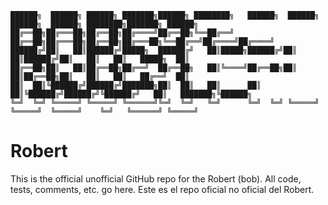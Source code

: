 ```
██████╗  ██████╗ ██████╗ ███████╗██████╗ ████████╗   ██████╗  ██████╗ ██████╗  ██████╗ ████████╗███████╗ ██████╗
██╔══██╗██╔═══██╗██╔══██╗██╔════╝██╔══██╗╚══██╔══╝   ██╔══██╗██╔═══██╗██╔══██╗██╔═══██╗╚══██╔══╝██╔════╝██╔════╝
██████╔╝██║   ██║██████╔╝█████╗  ██████╔╝   ██║█████╗██████╔╝██║   ██║██████╔╝██║   ██║   ██║   █████╗  ██║     
██╔══██╗██║   ██║██╔══██╗██╔══╝  ██╔══██╗   ██║╚════╝██╔══██╗██║   ██║██╔══██╗██║   ██║   ██║   ██╔══╝  ██║     
██║  ██║╚██████╔╝██████╔╝███████╗██║  ██║   ██║      ██║  ██║╚██████╔╝██████╔╝╚██████╔╝   ██║   ███████╗╚██████╗
╚═╝  ╚═╝ ╚═════╝ ╚═════╝ ╚══════╝╚═╝  ╚═╝   ╚═╝      ╚═╝  ╚═╝ ╚═════╝ ╚═════╝  ╚═════╝    ╚═╝   ╚══════╝ ╚═════╝

```
# Robert
This is the official unofficial GitHub repo for the Robert (bob). All code, tests, comments, etc. go here.
Este es el repo oficial no oficial del Robert.
